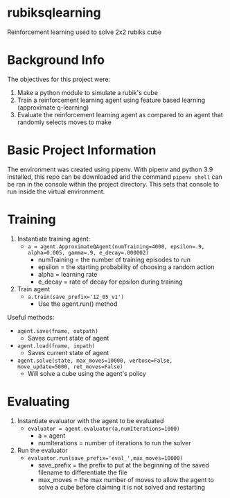 # rubiksqlearning
Reinforcement learning used to solve 2x2 rubiks cube

# Background Info
The objectives for this project were:
1. Make a python module to simulate a rubik's cube
1. Train a reinforcement learning agent using feature based learning (approximate q-learning)
1. Evaluate the reinforcement learning agent as compared to an agent that randomly selects moves to make

# Basic Project Information
The environment was created using pipenv. With pipenv and python 3.9 installed, this repo can be downloaded and the command `pipenv shell` can be ran in the console within the project directory. This sets that console to run inside the virtual environment.


# Training

1. Instantiate training agent:
    - `a = agent.ApproximateQAgent(numTraining=4000, epsilon=.9, alpha=0.005, gamma=.9, e_decay=.000002)`
        - numTraining = the number of training episodes to run
        - epsilon = the starting probability of choosing a random action
        - alpha = learning rate
        - e_decay = rate of decay for epsilon during training
1. Train agent
    - `a.train(save_prefix='12_05_v1')`
        - Use the agent.run() method

Useful methods:
 - `agent.save(fname, outpath)`
    - Saves current state of agent
- `agent.load(fname, inpath)`
    - Saves current state of agent
- `agent.solve(state, max_moves=10000, verbose=False, move_update=5000, ret_moves=False)`
    - Will solve a cube using the agent's policy

# Evaluating

1. Instantiate evaluator with the agent to be evaluated
    - `evaluator = agent.evaluator(a,numIterations=1000)`
        - a = agent
        - numIterations = number of iterations to run the solver
1. Run the evaluator
    - `evaluator.run(save_prefix='eval_',max_moves=10000)`
        - save_prefix = the prefix to put at the beginning of the saved filename to differentiate the file
        - max_moves = the max number of moves to allow the agent to solve a cube before claiming it is not solved and restarting
    
    
